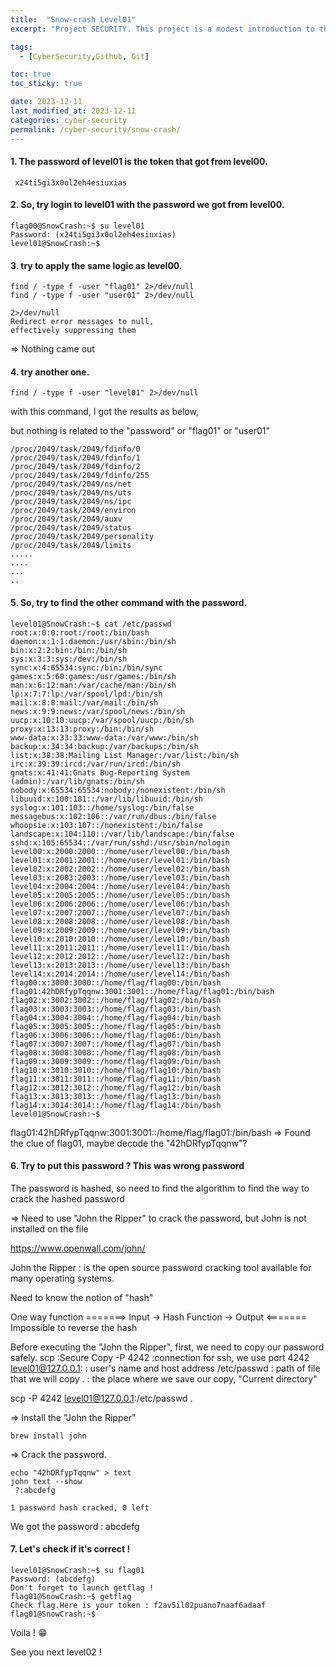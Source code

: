 ```yaml
---
title:  "Snow-crash Level01"
excerpt: "Project SECURITY. This project is a modest introduction to the wide world of cyber security. A world where you’ll have no margin for errors."

tags:
  - [CyberSecurity,Github, Git]

toc: true
toc_sticky: true

date: 2023-12-11
last_modified_at: 2023-12-11
categories: cyber-security
permalink: /cyber-security/snow-crash/
---
```


#### 1. The password of level01 is the token that got from level00.

```
 x24ti5gi3x0ol2eh4esiuxias
```
#### 2. So, try login to level01 with the password we got from level00.
```
flag00@SnowCrash:~$ su level01
Password: (x24ti5gi3x0ol2eh4esiuxias)
level01@SnowCrash:~$
``` 
#### 3.  try to apply the same logic as level00.
```
find / -type f -user "flag01" 2>/dev/null
find / -type f -user "user01" 2>/dev/null
```
    2>/dev/null 
    Redirect error messages to null,
    effectively suppressing them
=> Nothing came out

#### 4. try another one.
```
find / -type f -user "level01" 2>/dev/null
```
with this command, I got the results as below,

but nothing is related to the "password" or "flag01" or "user01"

```
/proc/2049/task/2049/fdinfo/0
/proc/2049/task/2049/fdinfo/1
/proc/2049/task/2049/fdinfo/2
/proc/2049/task/2049/fdinfo/255
/proc/2049/task/2049/ns/net
/proc/2049/task/2049/ns/uts
/proc/2049/task/2049/ns/ipc
/proc/2049/task/2049/environ
/proc/2049/task/2049/auxv
/proc/2049/task/2049/status
/proc/2049/task/2049/personality
/proc/2049/task/2049/limits
.....
....
...
..
```
#### 5. So, try to find the other command with the password.
```
level01@SnowCrash:~$ cat /etc/passwd
root:x:0:0:root:/root:/bin/bash
daemon:x:1:1:daemon:/usr/sbin:/bin/sh
bin:x:2:2:bin:/bin:/bin/sh
sys:x:3:3:sys:/dev:/bin/sh
sync:x:4:65534:sync:/bin:/bin/sync
games:x:5:60:games:/usr/games:/bin/sh
man:x:6:12:man:/var/cache/man:/bin/sh
lp:x:7:7:lp:/var/spool/lpd:/bin/sh
mail:x:8:8:mail:/var/mail:/bin/sh
news:x:9:9:news:/var/spool/news:/bin/sh
uucp:x:10:10:uucp:/var/spool/uucp:/bin/sh
proxy:x:13:13:proxy:/bin:/bin/sh
www-data:x:33:33:www-data:/var/www:/bin/sh
backup:x:34:34:backup:/var/backups:/bin/sh
list:x:38:38:Mailing List Manager:/var/list:/bin/sh
irc:x:39:39:ircd:/var/run/ircd:/bin/sh
gnats:x:41:41:Gnats Bug-Reporting System (admin):/var/lib/gnats:/bin/sh
nobody:x:65534:65534:nobody:/nonexistent:/bin/sh
libuuid:x:100:101::/var/lib/libuuid:/bin/sh
syslog:x:101:103::/home/syslog:/bin/false
messagebus:x:102:106::/var/run/dbus:/bin/false
whoopsie:x:103:107::/nonexistent:/bin/false
landscape:x:104:110::/var/lib/landscape:/bin/false
sshd:x:105:65534::/var/run/sshd:/usr/sbin/nologin
level00:x:2000:2000::/home/user/level00:/bin/bash
level01:x:2001:2001::/home/user/level01:/bin/bash
level02:x:2002:2002::/home/user/level02:/bin/bash
level03:x:2003:2003::/home/user/level03:/bin/bash
level04:x:2004:2004::/home/user/level04:/bin/bash
level05:x:2005:2005::/home/user/level05:/bin/bash
level06:x:2006:2006::/home/user/level06:/bin/bash
level07:x:2007:2007::/home/user/level07:/bin/bash
level08:x:2008:2008::/home/user/level08:/bin/bash
level09:x:2009:2009::/home/user/level09:/bin/bash
level10:x:2010:2010::/home/user/level10:/bin/bash
level11:x:2011:2011::/home/user/level11:/bin/bash
level12:x:2012:2012::/home/user/level12:/bin/bash
level13:x:2013:2013::/home/user/level13:/bin/bash
level14:x:2014:2014::/home/user/level14:/bin/bash
flag00:x:3000:3000::/home/flag/flag00:/bin/bash
flag01:42hDRfypTqqnw:3001:3001::/home/flag/flag01:/bin/bash
flag02:x:3002:3002::/home/flag/flag02:/bin/bash
flag03:x:3003:3003::/home/flag/flag03:/bin/bash
flag04:x:3004:3004::/home/flag/flag04:/bin/bash
flag05:x:3005:3005::/home/flag/flag05:/bin/bash
flag06:x:3006:3006::/home/flag/flag06:/bin/bash
flag07:x:3007:3007::/home/flag/flag07:/bin/bash
flag08:x:3008:3008::/home/flag/flag08:/bin/bash
flag09:x:3009:3009::/home/flag/flag09:/bin/bash
flag10:x:3010:3010::/home/flag/flag10:/bin/bash
flag11:x:3011:3011::/home/flag/flag11:/bin/bash
flag12:x:3012:3012::/home/flag/flag12:/bin/bash
flag13:x:3013:3013::/home/flag/flag13:/bin/bash
flag14:x:3014:3014::/home/flag/flag14:/bin/bash
level01@SnowCrash:~$
```

flag01:42hDRfypTqqnw:3001:3001::/home/flag/flag01:/bin/bash
=> Found the clue of flag01, maybe decode the "42hDRfypTqqnw"?

#### 6. Try to put this password ? This was wrong password

The password is hashed, so need to find the algorithm to find the way to crack the hashed password 

=> Need to use "John the Ripper" to crack the password, but John is not installed on the file

https://www.openwall.com/john/

John the Ripper : is the open source password cracking tool available for many operating systems.

Need to know the notion of "hash"

One way function =======> Input -> Hash Function -> Output <======= Impossible to reverse the hash

Before executing the "John the Ripper", first, we need to copy our password safely.
scp :Secure Copy -P 4242 :connection for ssh, we use port 4242 level01@127.0.0.1: : user's name and host address /etc/passwd : path of file that we will copy . : the place where we save our copy, "Current directory"

scp -P 4242 level01@127.0.0.1:/etc/passwd .

=> Install the "John the Ripper" 
```
brew install john
```
=> Crack the password.
```
echo "42hDRfypTqqnw" > text
john text --show
 ?:abcdefg

1 password hash cracked, 0 left
```

 We got the password : abcdefg

#### 7. Let's check if it's correct !

```
level01@SnowCrash:~$ su flag01
Password: (abcdefg)
Don't forget to launch getflag !
flag01@SnowCrash:~$ getflag
Check flag.Here is your token : f2av5il02puano7naaf6adaaf
flag01@SnowCrash:~$
```
Voila ! 😁

See you next level02 ! 